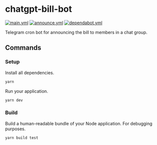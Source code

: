 # chatgpt-bill-bot

[![main.yml](https://github.com/winstxnhdw/chatgpt-bill-bot/actions/workflows/main.yml/badge.svg)](https://github.com/winstxnhdw/chatgpt-bill-bot/actions/workflows/main.yml)
[![announce.yml](https://github.com/winstxnhdw/chatgpt-bill-bot/actions/workflows/announce.yml/badge.svg)](https://github.com/winstxnhdw/chatgpt-bill-bot/actions/workflows/announce.yml)
[![dependabot.yml](https://github.com/winstxnhdw/chatgpt-bill-bot/actions/workflows/dependabot.yml/badge.svg)](https://github.com/winstxnhdw/chatgpt-bill-bot/actions/workflows/dependabot.yml)

Telegram cron bot for announcing the bill to members in a chat group.

## Commands

### Setup

Install all dependencies.

```bash
yarn
```

Run your application.

```bash
yarn dev
```

### Build

Build a human-readable bundle of your Node application. For debugging purposes.

```bash
yarn build test
```
